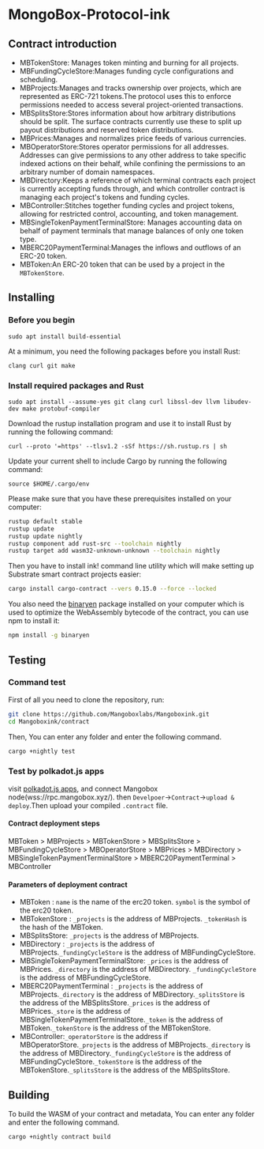 # MongoBox-Protocol-ink
## Contract introduction
- MBTokenStore: Manages token minting and burning for all projects.
- MBFundingCycleStore:Manages funding cycle configurations and scheduling.
- MBProjects:Manages and tracks ownership over projects, which are represented as ERC-721 tokens.The protocol uses this to enforce permissions needed to access several project-oriented transactions.
- MBSplitsStore:Stores information about how arbitrary distributions should be split. The surface contracts currently use these to split up payout distributions and reserved token distributions.
- MBPrices:Manages and normalizes price feeds of various currencies.
- MBOperatorStore:Stores operator permissions for all addresses. Addresses can give permissions to any other address to take specific indexed actions on their behalf, while confining the permissions to an arbitrary number of domain namespaces.
- MBDirectory:Keeps a reference of which terminal contracts each project is currently accepting funds through, and which controller contract is managing each project's tokens and funding cycles.
- MBController:Stitches together funding cycles and project tokens, allowing for restricted control, accounting, and token management.
- MBSingleTokenPaymentTerminalStore: Manages accounting data on behalf of payment terminals that manage balances of only one token type.
- MBERC20PaymentTerminal:Manages the inflows and outflows of an ERC-20 token.
- MBToken:An ERC-20 token that can be used by a project in the `MBTokenStore`.




## Installing
### Before you begin
```
sudo apt install build-essential
```

At a minimum, you need the following packages before you install Rust:

```
clang curl git make
```
### Install required packages and Rust
```
sudo apt install --assume-yes git clang curl libssl-dev llvm libudev-dev make protobuf-compiler
```

Download the rustup installation program and use it to install Rust by running the following command:
```
curl --proto '=https' --tlsv1.2 -sSf https://sh.rustup.rs | sh
```
Update your current shell to include Cargo by running the following command:
```
source $HOME/.cargo/env
```
Please make sure that you have these prerequisites installed on your computer:

```bash
rustup default stable
rustup update
rustup update nightly
rustup component add rust-src --toolchain nightly
rustup target add wasm32-unknown-unknown --toolchain nightly
```

Then you have to install ink! command line utility which will make setting up Substrate smart contract projects easier:

```bash
cargo install cargo-contract --vers 0.15.0 --force --locked
```

You also need the [binaryen](https://github.com/WebAssembly/binaryen) package installed on your computer which is used to optimize the WebAssembly bytecode of the contract, you can use npm to install it:

```bash
npm install -g binaryen
```

## Testing
### Command  test
First of all you need to clone the repository, run:

```bash
git clone https://github.com/Mangoboxlabs/Mangoboxink.git
cd Mangoboxink/contract
```

Then, You can enter any folder and enter the following command.

```bash
cargo +nightly test
```
### Test by polkadot.js apps
visit [polkadot.js apps](https://polkadot.js.org/apps/), and connect Mangobox node(wss://rpc.mangobox.xyz/).
then `Develpoer`->`Contract`->`upload & deploy`.Then upload your compiled `.contract` file.

#### Contract deployment steps
MBToken > MBProjects > MBTokenStore > MBSplitsStore > MBFundingCycleStore > MBOperatorStore >  MBPrices > MBDirectory > MBSingleTokenPaymentTerminalStore > MBERC20PaymentTerminal > MBController
#### Parameters of deployment contract
- MBToken : `name` is the name of the erc20 token. `symbol` is the symbol of the erc20 token.
- MBTokenStore : `_projects` is the address of MBProjects. `_tokenHash` is the hash of the MBToken.
- MBSplitsStore: `_projects` is the address of MBProjects.
- MBDirectory : `_projects` is the address of MBProjects.`_fundingCycleStore` is the address of MBFundingCycleStore.
- MBSingleTokenPaymentTerminalStore: `_prices` is the address of MBPrices. `_directory` is the address of MBDirectory. `_fundingCycleStore` is the address of MBFundingCycleStore.
- MBERC20PaymentTerminal : `_projects` is the address of MBProjects.`_directory` is the address of MBDirectory.`_splitsStore` is the address of the MBSplitsStore.`_prices` is the address of MBPrices.`_store` is the address of MBSingleTokenPaymentTerminalStore.`_token` is the address of MBToken.`_tokenStore` is the address of the MBTokenStore.
- MBController:`_operatorStore` is the address if MBOperatorStore.`_projects` is the address of MBProjects.`_directory` is the address of MBDirectory.`_fundingCycleStore` is the address of MBFundingCycleStore.`_tokenStore` is the address of the MBTokenStore.`_splitsStore` is the address of the MBSplitsStore.

## Building

To build the WASM of your contract and metadata, You can enter any folder and enter the following command.
```bash
cargo +nightly contract build
```


